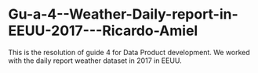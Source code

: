 # Gu-a-4--Weather-Daily-report-in-EEUU-2017---Ricardo-Amiel
This is the resolution of guide 4 for Data Product development. We worked with the daily report weather dataset in 2017 in EEUU.
